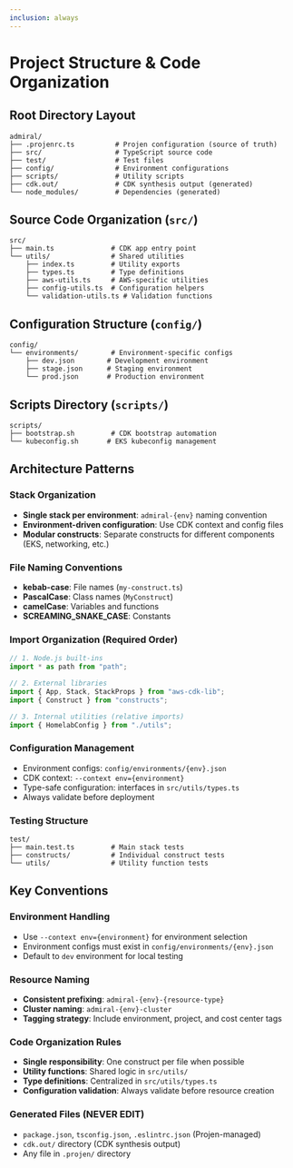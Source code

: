 ```yaml
---
inclusion: always
---
```


# Project Structure & Code Organization

## Root Directory Layout

```
admiral/
├── .projenrc.ts          # Projen configuration (source of truth)
├── src/                  # TypeScript source code
├── test/                 # Test files
├── config/               # Environment configurations
├── scripts/              # Utility scripts
├── cdk.out/              # CDK synthesis output (generated)
└── node_modules/         # Dependencies (generated)
```

## Source Code Organization (`src/`)

```
src/
├── main.ts              # CDK app entry point
└── utils/               # Shared utilities
    ├── index.ts         # Utility exports
    ├── types.ts         # Type definitions
    ├── aws-utils.ts     # AWS-specific utilities
    ├── config-utils.ts  # Configuration helpers
    └── validation-utils.ts # Validation functions
```

## Configuration Structure (`config/`)

```
config/
└── environments/        # Environment-specific configs
    ├── dev.json        # Development environment
    ├── stage.json      # Staging environment
    └── prod.json       # Production environment
```

## Scripts Directory (`scripts/`)

```
scripts/
├── bootstrap.sh         # CDK bootstrap automation
└── kubeconfig.sh       # EKS kubeconfig management
```

## Architecture Patterns

### Stack Organization

- **Single stack per environment**: `admiral-{env}` naming convention
- **Environment-driven configuration**: Use CDK context and config files
- **Modular constructs**: Separate constructs for different components (EKS, networking, etc.)

### File Naming Conventions

- **kebab-case**: File names (`my-construct.ts`)
- **PascalCase**: Class names (`MyConstruct`)
- **camelCase**: Variables and functions
- **SCREAMING_SNAKE_CASE**: Constants

### Import Organization (Required Order)

```typescript
// 1. Node.js built-ins
import * as path from "path";

// 2. External libraries
import { App, Stack, StackProps } from "aws-cdk-lib";
import { Construct } from "constructs";

// 3. Internal utilities (relative imports)
import { HomelabConfig } from "./utils";
```

### Configuration Management

- Environment configs: `config/environments/{env}.json`
- CDK context: `--context env={environment}`
- Type-safe configuration: interfaces in `src/utils/types.ts`
- Always validate before deployment

### Testing Structure

```
test/
├── main.test.ts         # Main stack tests
├── constructs/          # Individual construct tests
└── utils/               # Utility function tests
```

## Key Conventions

### Environment Handling

- Use `--context env={environment}` for environment selection
- Environment configs must exist in `config/environments/{env}.json`
- Default to `dev` environment for local testing

### Resource Naming

- **Consistent prefixing**: `admiral-{env}-{resource-type}`
- **Cluster naming**: `admiral-{env}-cluster`
- **Tagging strategy**: Include environment, project, and cost center tags

### Code Organization Rules

- **Single responsibility**: One construct per file when possible
- **Utility functions**: Shared logic in `src/utils/`
- **Type definitions**: Centralized in `src/utils/types.ts`
- **Configuration validation**: Always validate before resource creation

### Generated Files (NEVER EDIT)

- `package.json`, `tsconfig.json`, `.eslintrc.json` (Projen-managed)
- `cdk.out/` directory (CDK synthesis output)
- Any file in `.projen/` directory
